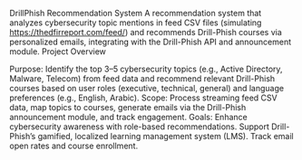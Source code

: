 DrillPhish Recommendation System
A recommendation system that analyzes cybersecurity topic mentions in feed CSV files (simulating https://thedfirreport.com/feed/) and recommends Drill-Phish courses via personalized emails, integrating with the Drill-Phish API and announcement module.
Project Overview

Purpose: Identify the top 3–5 cybersecurity topics (e.g., Active Directory, Malware, Telecom) from feed data and recommend relevant Drill-Phish courses based on user roles (executive, technical, general) and language preferences (e.g., English, Arabic).
Scope: Process streaming feed CSV data, map topics to courses, generate emails via the Drill-Phish announcement module, and track engagement.
Goals:
Enhance cybersecurity awareness with role-based recommendations.
Support Drill-Phish’s gamified, localized learning management system (LMS).
Track email open rates and course enrollment.



